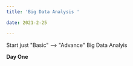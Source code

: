 ```yaml
---
title: 'Big Data Analysis '

date: 2021-2-25

---
```


Start just "Basic" --> "Advance" Big Data Analyis


**Day One**

